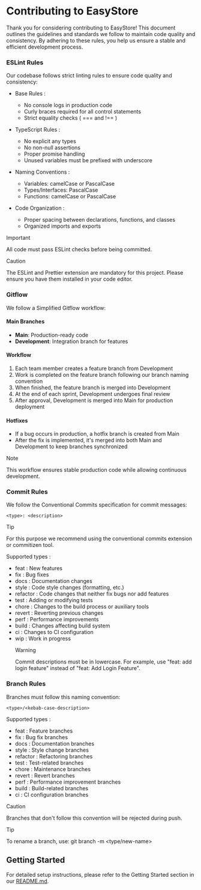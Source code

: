 # Contributing to EasyStore

Thank you for considering contributing to EasyStore! This document outlines the guidelines and standards we follow to maintain code quality and consistency. By adhering to these rules, you help us ensure a stable and efficient development process.

### ESLint Rules

Our codebase follows strict linting rules to ensure code quality and consistency:

- Base Rules :

  - No console logs in production code
  - Curly braces required for all control statements
  - Strict equality checks ( === and !== )

- TypeScript Rules :

  - No explicit any types
  - No non-null assertions
  - Proper promise handling
  - Unused variables must be prefixed with underscore

- Naming Conventions :

  - Variables: camelCase or PascalCase
  - Types/Interfaces: PascalCase
  - Functions: camelCase or PascalCase

- Code Organization :
  - Proper spacing between declarations, functions, and classes
  - Organized imports and exports
> [!IMPORTANT]
> All code must pass ESLint checks before being committed.

> [!CAUTION]
> The ESLint and Prettier extension are mandatory for this project. Please ensure you have them installed in your code editor.

### Gitflow

We follow a Simplified Gitflow workflow:

#### Main Branches

- **Main**: Production-ready code
- **Development**: Integration branch for features

#### Workflow

1. Each team member creates a feature branch from Development
2. Work is completed on the feature branch following our branch naming convention
3. When finished, the feature branch is merged into Development
4. At the end of each sprint, Development undergoes final review
5. After approval, Development is merged into Main for production deployment

#### Hotfixes

- If a bug occurs in production, a hotfix branch is created from Main
- After the fix is implemented, it's merged into both Main and Development to keep branches synchronized

> [!NOTE]
> This workflow ensures stable production code while allowing continuous development.

### Commit Rules

We follow the Conventional Commits specification for commit messages:

```plaintext
<type>: <description>
```

> [!TIP]
> For this purpose we recommend using the conventional commits extension or commitizen tool.

Supported types :

- feat : New features
- fix : Bug fixes
- docs : Documentation changes
- style : Code style changes (formatting, etc.)
- refactor : Code changes that neither fix bugs nor add features
- test : Adding or modifying tests
- chore : Changes to the build process or auxiliary tools
- revert : Reverting previous changes
- perf : Performance improvements
- build : Changes affecting build system
- ci : Changes to CI configuration
- wip : Work in progress
  > [!WARNING]
  > Commit descriptions must be in lowercase. For example, use "feat: add login feature" instead of "feat: Add Login Feature".

### Branch Rules

Branches must follow this naming convention:

```plaintext
<type>/<kebab-case-description>
```

Supported types :

- feat : Feature branches
- fix : Bug fix branches
- docs : Documentation branches
- style : Style change branches
- refactor : Refactoring branches
- test : Test-related branches
- chore : Maintenance branches
- revert : Revert branches
- perf : Performance improvement branches
- build : Build-related branches
- ci : CI configuration branches
> [!CAUTION]
> Branches that don't follow this convention will be rejected during push.

> [!TIP]
> To rename a branch, use: git branch -m <type/new-name>

## Getting Started

For detailed setup instructions, please refer to the Getting Started section in our [README.md](./README.md).
